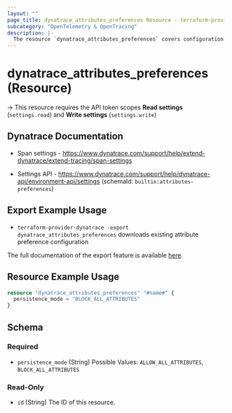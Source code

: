 ```yaml
---
layout: ""
page_title: dynatrace_attributes_preferences Resource - terraform-provider-dynatrace"
subcategory: "OpenTelemetry & OpenTracing"
description: |-
  The resource `dynatrace_attributes_preferences` covers configuration for OpenTracing and OpenTelemetry attribute preferences
---
```


# dynatrace_attributes_preferences (Resource)

-> This resource requires the API token scopes **Read settings** (`settings.read`) and **Write settings** (`settings.write`)

## Dynatrace Documentation

- Span settings - https://www.dynatrace.com/support/help/extend-dynatrace/extend-tracing/span-settings

- Settings API - https://www.dynatrace.com/support/help/dynatrace-api/environment-api/settings (schemaId: `builtin:attributes-preferences`)

## Export Example Usage

- `terraform-provider-dynatrace -export dynatrace_attributes_preferences` downloads existing attribute preference configuration

The full documentation of the export feature is available [here](https://dt-url.net/h203qmc).

## Resource Example Usage

```terraform
resource "dynatrace_attributes_preferences" "#name#" {
  persistence_mode = "BLOCK_ALL_ATTRIBUTES"
}
```

<!-- schema generated by tfplugindocs -->
## Schema

### Required

- `persistence_mode` (String) Possible Values: `ALLOW_ALL_ATTRIBUTES`, `BLOCK_ALL_ATTRIBUTES`

### Read-Only

- `id` (String) The ID of this resource.
 